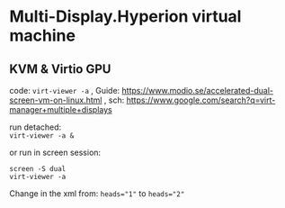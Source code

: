 # Multi-Display.Hyperion virtual machine

## KVM & Virtio GPU
code: `virt-viewer -a` , Guide: https://www.modio.se/accelerated-dual-screen-vm-on-linux.html , sch: https://www.google.com/search?q=virt-manager+multiple+displays

run detached:  
`virt-viewer -a &`

or run in screen session:
```
screen -S dual
virt-viewer -a
```


Change in the xml from: `heads="1"` to `heads="2"`
